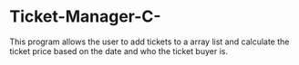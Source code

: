 # Ticket-Manager-C-
This program allows the user to add tickets to a array list and calculate the ticket price based on the date and who the ticket buyer is.

